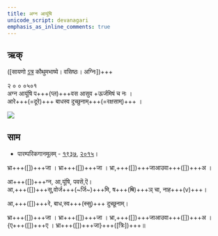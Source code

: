 ```yaml
---
title: अग्न आयूंषि
unicode_script: devanagari  
emphasis_as_inline_comments: true
---   
```


## ऋक्

([सायणो [ऽत्र](https://archive.org/details/SamaVedaSanhitaWithSayanabhashyaVolume2SatyavrataSamasrami1876bis_201803/page/n351) कौथुमभाष्ये। वसिष्ठः। अग्निः])+++

२ ० ० ०५०१  
अग्न आयूंषि प+++(प्ल)+++वस आसुव +ऊर्जमिषं च नः ।  
आरे+++(=दूरे)+++ बाधस्व दुच्छुनाम्+++(=रक्षसाम्)+++  ।

![](../../images/agni-giving-abhaya-to-Rtvik-or-yajamAna.png)


## साम

- पारम्परिकगानमूलम् - [१९३७](https://archive.org/stream/sAmaveda-jaiminIya-paravastu-paramparA-docs/sAmaveda-paravastu-1937#page/n15/mode/1up), [२०१५](https://archive.org/stream/sAmaveda-jaiminIya-paravastu-paramparA-docs/UDAKA%20SAANTHI%20SAAMAANI#page/n2/mode/1up&sa=D&ust=1542425956390000)।
<div class="audioEmbed"  caption="रामानुजार्यः 1974 " src="https://archive
.org/download/jaiminIya-sAma-gAna-paravastu-tradition-rAmAnuja/agna-AyUMShi.mp3"></div>
<div class="audioEmbed"  caption="गोपालार्यः 2015  " src="https://archive
.org/download/jaiminIya-sAma-gAna-paravastu-tradition-gopAla-2015/agna-AyUMShi.mp3"></div>

भ्रा+++([])+++जा । भ्रा+++([])+++जा । भ्रा,+++([])+++जाआउवा+++([])+++अ ।  

आ+++([])+++ग्न, आ,यूंषि, पवसॆ,ऎ।  
आ,+++([])+++सू,वोर्ज+++(~र्जि~)+++मि, ष+++(~~षि~~)+++ञ् चा, नाह+++(v)+++।

आ,+++([])+++रे, बाध,स्व+++(~~स्सु~~)+++ दुच्छूनाम्।

भ्रा+++([])+++जा । भ्रा+++([])+++जा । भ्रा,+++([])+++जाआउवा+++([])+++अ ।  
{ए+++([])+++ए । भ्रा+++([])+++जा}+++([त्रिः])+++॥
